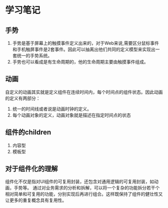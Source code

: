 # 学习笔记

## 手势

1. 手势是基于屏幕上的触摸事件定义出来的，对于Web来说,需要区分鼠标事件和手机触屏事件是2套事件。因此可以抽离出他们共同的定义模型来实现出一套统一的手势系统。
2. 手势也可以看成是有生命周期的，他的生命周期主要由触摸事件组成。 

## 动画
自定义的动画其实就是定义组件在连续时间内，每个时间点的组件状态。因此动画的定义有两部分：
1. 统一的时间线或者说是动画时钟的定义。
2. 每个动画对象的定义，动画对象就是描述在指定时间点的状态
   
## 组件的children
1. 内容型
2. 模板型

## 对于组件化的理解
组件化不仅是指对UI组件的可复用封装，还包含对通用逻辑的可复用封装，如动画，手势等。
通过对业务需求的分析和拆解，可以将一个复杂的功能拆分若干个相对简单和可复用的功能，分别实现后再进行组合。这样既保持了组件的健壮性又让更多的重复概念具有复用性。